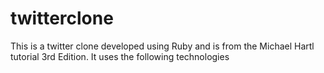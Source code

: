 # twitterclone
This is a twitter clone developed using Ruby and is from
the Michael Hartl tutorial 3rd Edition. It uses the following technologies




